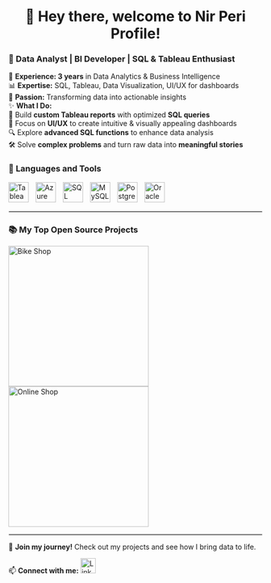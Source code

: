<h1 align="center">👋 Hey there, welcome to Nir Peri Profile!</h1>

### 🔹 Data Analyst | BI Developer | SQL & Tableau Enthusiast  

💼 **Experience: 3 years** in Data Analytics & Business Intelligence  
📊 **Expertise:** SQL, Tableau, Data Visualization, UI/UX for dashboards  
🎯 **Passion:** Transforming data into actionable insights  
✨ **What I Do:**  
🚀 Build **custom Tableau reports** with optimized **SQL queries**  
🎨 Focus on **UI/UX** to create intuitive & visually appealing dashboards  
🔍 Explore **advanced SQL functions** to enhance data analysis  
🛠️ Solve **complex problems** and turn raw data into **meaningful stories**  


### 🚀 Languages and Tools
<p>
  <img alt="Tableau" width="40px" style="padding-right:10px;" src="https://img.icons8.com/?size=100&id=9Kvi1p1F0tUo&format=png&color=000000" />
  <img alt="Azure SQL" width="40px" style="padding-right:10px;" src="https://cdn.jsdelivr.net/gh/devicons/devicon@latest/icons/azuresqldatabase/azuresqldatabase-original.svg" />
  <img alt="SQL Server" width="40px" style="padding-right:10px;" src="https://cdn.jsdelivr.net/gh/devicons/devicon@latest/icons/microsoftsqlserver/microsoftsqlserver-original.svg" />
  <img alt="MySQL" width="40px" style="padding-right:10px;" src="https://cdn.jsdelivr.net/gh/devicons/devicon@latest/icons/mysql/mysql-original.svg" />
  <img alt="PostgreSQL" width="40px" style="padding-right:10px;" src="https://cdn.jsdelivr.net/gh/devicons/devicon@latest/icons/postgresql/postgresql-original.svg" />
  <img alt="Oracle" width="40px" style="padding-right:10px;" src="https://cdn.jsdelivr.net/gh/devicons/devicon@latest/icons/oracle/oracle-original.svg" />
</p>
<hr style="border: 1px solid #ddd; border-width: 0.5px;">

 
### 📚 My Top Open Source Projects

<p align="left">
    <a href="https://github.com/nirperi/Bike-Shop">
        <img width="278" src="https://denvercoder1-github-readme-stats.vercel.app/api/pin/?username=nirperi&repo=AdventureWorks&theme=react&bg_color=1F222E&title_color=F85D7F&hide_border=true&icon_color=F8D866&show_icons=false" alt="Bike Shop">
    </a>
    <a href="https://github.com/nirperi/Online-Shop">
        <img width="278" src="https://denvercoder1-github-readme-stats.vercel.app/api/pin/?username=nirperi&repo=Online-Shop&theme=react&bg_color=1F222E&title_color=F85D7F&hide_border=true&icon_color=F8D866&show_icons=false" alt="Online Shop">
    </a>
</p>

<hr style="border: 1px solid #ddd; border-width: 0.5px;">


📢 **Join my journey!** Check out my projects and see how I bring data to life.  
 
📫 **Connect with me:**  <a href="https://www.linkedin.com/in/nirperi/">
    <img alt="LinkedIn" width="30px" style="padding-right:10px;" src="https://cdn.jsdelivr.net/gh/devicons/devicon@latest/icons/linkedin/linkedin-original.svg" />
  </a>








